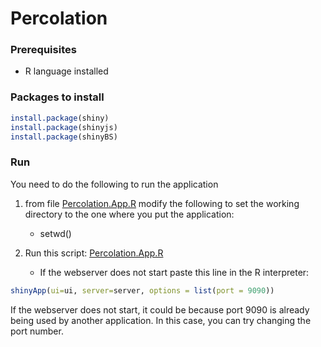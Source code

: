 # Percolation

### Prerequisites
 - R language installed

### Packages to install
```R
install.package(shiny)
install.package(shinyjs)
install.package(shinyBS)
```

### Run
You need to do the following to run the application
    
1. from file [Percolation.App.R](/R/Percolation.App.R) modify the following to set the working directory to the one where you put the application: 

    - setwd()

2.  Run this script: [Percolation.App.R](/R/Percolation.App.R) 

     - If the webserver does not start paste this line in the R interpreter:

```R
shinyApp(ui=ui, server=server, options = list(port = 9090))
```

If the webserver does not start, it could be because port 9090 is already being used by another application. In this case, you can try changing the port number.
